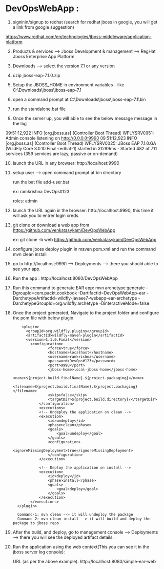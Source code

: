# DevOpsWebApp : 

1. signinin/signup to redhat (search for redhat jboss in google, you will get a link from google suggestion)

https://www.redhat.com/en/technologies/jboss-middleware/application-platform

2. Products & services --> Jboss Development & management --> RegHat Jboss Enterprise App Platform

4. Downloads --> select the version 7.1 or any version

5. uzip jboss-eap-7.1.0.zip

6. Setup the JBOSS_HOME in environment variables - like C:\Downloads\jboss\jboss-eap-7.1

7. open a command prompt at C:\Downloads\jboss\jboss-eap-7.1\bin

8. run the standalone.bat file

9. Once the server up, you will able to see the below message message in the log

09:51:12,922 INFO  [org.jboss.as] (Controller Boot Thread) WFLYSRV0051: Admin console listening on http://0.0.0.0:9990
09:51:12,923 INFO  [org.jboss.as] (Controller Boot Thread) WFLYSRV0025: JBoss EAP 7.1.0.GA (WildFly Core 3.0.10.Final-redhat-1) started in 31289ms - Started 482 of 711 services (359 services are lazy, passive or on-demand)

10. launch the URL in any browser: http://localhost:9990

11. setup user --> open command prompt at bin directory

	run the bat file add-user.bat
	
	ex: ramkrishna DevOps#123

	roles: admin

12. launch the URL again in the browser: http://localhost:9990, this time it will ask you to entrer login creds.

13. git clone or download a web app from https://github.com/venkatasykam/DevOpsWebApp

	ex: git clone -b web https://github.com/venkatasykam/DevOpsWebApp

14. configure jboss deploy plugin in maven pom.xml and run the command mvn clean install

15. go to http://localhost:9990 --> Deployments --> there you should able to see your app.

16. Run the app : http://localhost:8080/DevOpsWebApp

17. Run this command to generate EAR app: 
mvn archetype:generate -DgroupId=com.packt.cookbook -DartifactId=DevOpsWebApp-ear -DarchetypeArtifactId=wildfly-javaee7-webapp-ear-archetype -DarchetypeGroupId=org.wildfly.archetype -DinteractiveMode=false

18. Once the project generated, Navigate to the project folder and configure the pom file with below plugin.

			<plugin>
              <groupId>org.wildfly.plugins</groupId>
              <artifactId>wildfly-maven-plugin</artifactId>
              <version>1.1.0.Final</version>
			    <configuration>
						<force>true</force>
						<hostname>localhost</hostname>
						<username>ramkrishna</username>
						<password>DevOps#123</password>
						<port>9990</port>
						<jboss-home>local-jboss-home</jboss-home>
						<name>${project.build.finalName}.${project.packaging}</name>
						<filename>${project.build.finalName}.${project.packaging}</filename>
						<skip>false</skip>
						<targetDir>${project.build.directory}/</targetDir>
					</configuration>
					<executions>
                    <!-- Undeploy the application on clean -->
                    <execution>
                        <id>undeploy</id>
                        <phase>clean</phase>
                        <goals>
                            <goal>undeploy</goal>
                        </goals>
                        <configuration>
                            <ignoreMissingDeployment>true</ignoreMissingDeployment>
                        </configuration>
                    </execution>

                    <!-- Deploy the application on install -->
                    <execution>
                        <id>deploy</id>
                        <phase>install</phase>
                        <goals>
                            <goal>deploy</goal>
                        </goals>
                    </execution>
                </executions>
          </plugin>
		  
		  Command-1: mvn clean --> it will undeploy the package
		  Command-2: mvn clean install --> it will build and deploy the package to jboss repo

19. After the build, and deploy, go to management console --> Deployments --> there you will see the deployed artifact details.

20. Run the application using the web context(This you can see it in the jboss server log console): 

	URL (as per the above example): http://localhost:8080/simple-ear-web




